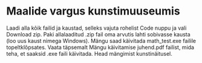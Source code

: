 # Maalide vargus kunstimuuseumis
Laadi alla kõik failid ja kaustad, selleks vajuta rohelist Code nuppu ja vali Download zip. Paki allalaaditud .zip fail oma arvutis lahti sobivasse kausta (loo uus kaust nimega Windows). Mängu saad käivitada math_test.exe failile topeltklõpsates. Vaata täpsemalt Mängu käivitamise juhend.pdf failist, mida teha, et saaksid .exe faili käivitada. Head mängimist kunstinäitusel.
